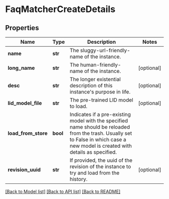 # FaqMatcherCreateDetails

## Properties
Name | Type | Description | Notes
------------ | ------------- | ------------- | -------------
**name** | **str** | The sluggy-url-friendly-name of the instance. | 
**long_name** | **str** | The human-friendly-name of the instance. | [optional] 
**desc** | **str** | The longer existential description of this instance&#39;s purpose in life. | [optional] 
**lid_model_file** | **str** | The pre-trained LID model to load. | [optional] 
**load_from_store** | **bool** | Indicates if a pre-existing model with the specified name should be reloaded from the trash. Usually set to False in which case a new model is created with details as specified. | 
**revision_uuid** | **str** | If provided, the uuid of the revision of the instance to try and load from the history. | [optional] 

[[Back to Model list]](../README.md#documentation-for-models) [[Back to API list]](../README.md#documentation-for-api-endpoints) [[Back to README]](../README.md)


